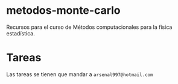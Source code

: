 # metodos-monte-carlo
Recursos para el curso de Métodos computacionales para la física estadística.

# Tareas
Las tareas se tienen que mandar a `arsenal997@hotmail.com`

